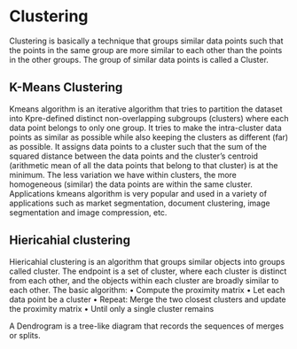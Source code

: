# Clustering

Clustering is basically a technique that groups similar data points such that the points in the same group are more similar to each other than the points in the other groups. The group of similar data points is called a Cluster.


## K-Means Clustering

Kmeans algorithm is an iterative algorithm that tries to partition the dataset into Kpre-defined distinct non-overlapping subgroups (clusters) where each data point belongs to only one group. It tries to make the intra-cluster data points as similar as possible while also keeping the clusters as different (far) as possible. It assigns data points to a cluster such that the sum of the squared distance between the data points and the cluster’s centroid (arithmetic mean of all the data points that belong to that cluster) is at the minimum. The less variation we have within clusters, the more homogeneous (similar) the data points are within the same cluster.
Applications
kmeans algorithm is very popular and used in a variety of applications such as market segmentation, document clustering, image segmentation and image compression, etc. 

## Hiericahial clustering

Hiericahial clustering is an algorithm that groups similar objects into groups called cluster. The endpoint is a set of cluster, where each cluster is distinct from each other, and the objects within each cluster are broadly similar to each other.
The basic algorithm:
    • Compute the proximity matrix
    • Let each data point be a cluster
    • Repeat: Merge the two closest clusters and update the proximity matrix
    • Until only a single cluster remains
      
A Dendrogram is a tree-like diagram that records the sequences of merges or splits.
      
